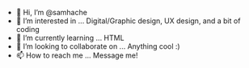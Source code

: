 - 👋 Hi, I’m @samhache
- 👀 I’m interested in ... Digital/Graphic design, UX design, and a bit of coding
- 🌱 I’m currently learning ... HTML
- 💞️ I’m looking to collaborate on ... Anything cool :)
- 📫 How to reach me ... Message me!

<!---
samhache/samhache is a ✨ special ✨ repository because its `README.md` (this file) appears on your GitHub profile.
You can click the Preview link to take a look at your changes.
--->

